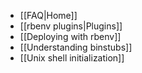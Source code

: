 * [[FAQ|Home]]
* [[rbenv plugins|Plugins]]
* [[Deploying with rbenv]]
* [[Understanding binstubs]]
* [[Unix shell initialization]]
